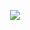 <p align="center">
  <img src="https://skillicons.dev/icons?i=js,ts,vue,nuxt,python,html,css,tailwind,git,github,vscode,wordpress,vercel,reactnative" />
</p>



